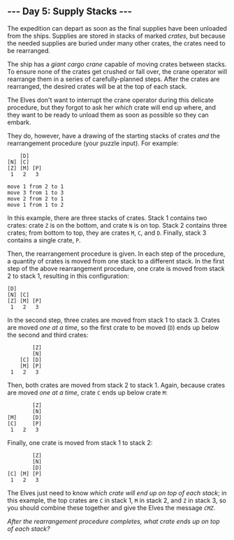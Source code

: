 ## --- Day 5: Supply Stacks ---

The expedition can depart as soon as the final supplies have been
unloaded from the ships. Supplies are stored in stacks of marked
*crates*, but because the needed supplies are buried under many other
crates, the crates need to be rearranged.

The ship has a *giant cargo crane* capable of moving crates between
stacks. To ensure none of the crates get crushed or fall over, the crane
operator will rearrange them in a series of carefully-planned steps.
After the crates are rearranged, the desired crates will be at the top
of each stack.

The Elves don't want to interrupt the crane operator during this
delicate procedure, but they forgot to ask her *which* crate will end up
where, and they want to be ready to unload them as soon as possible so
they can embark.

They do, however, have a drawing of the starting stacks of crates *and*
the rearrangement procedure (your puzzle input). For example:

        [D]    
    [N] [C]    
    [Z] [M] [P]
     1   2   3 

    move 1 from 2 to 1
    move 3 from 1 to 3
    move 2 from 2 to 1
    move 1 from 1 to 2

In this example, there are three stacks of crates. Stack 1 contains two
crates: crate `Z` is on the bottom, and crate `N` is on top. Stack 2
contains three crates; from bottom to top, they are crates `M`, `C`, and
`D`. Finally, stack 3 contains a single crate, `P`.

Then, the rearrangement procedure is given. In each step of the
procedure, a quantity of crates is moved from one stack to a different
stack. In the first step of the above rearrangement procedure, one crate
is moved from stack 2 to stack 1, resulting in this configuration:

    [D]        
    [N] [C]    
    [Z] [M] [P]
     1   2   3 

In the second step, three crates are moved from stack 1 to stack 3.
Crates are moved *one at a time*, so the first crate to be moved (`D`)
ends up below the second and third crates:

            [Z]
            [N]
        [C] [D]
        [M] [P]
     1   2   3

Then, both crates are moved from stack 2 to stack 1. Again, because
crates are moved *one at a time*, crate `C` ends up below crate `M`:

            [Z]
            [N]
    [M]     [D]
    [C]     [P]
     1   2   3

Finally, one crate is moved from stack 1 to stack 2:

            [Z]
            [N]
            [D]
    [C] [M] [P]
     1   2   3

The Elves just need to know *which crate will end up on top of each
stack*; in this example, the top crates are `C` in stack 1, `M` in stack
2, and `Z` in stack 3, so you should combine these together and give the
Elves the message *`CMZ`*.

*After the rearrangement procedure completes, what crate ends up on top
of each stack?*
